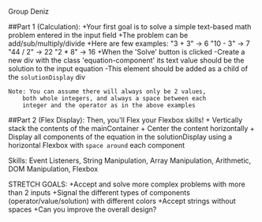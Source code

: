 Group Deniz

##Part 1 (Calculation): 
    +Your first goal is to solve a simple text-based
        math problem entered in the input field
    +The problem can be add/sub/multiply/divide
    +Here are few examples: 
        "3 + 3" -> 6
        "10 - 3" -> 7
        "44 / 2" -> 22
        "2 * 8" -> 16 
    +When the 'Solve' button is clicked
        -Create a new div with the
            class 'equation-component'
            its text value should be the solution
            to the input equation
        -This element should be added as a child of 
            the `solutionDisplay` div

    Note: You can assume there will always only be 2 values, 
        both whole integers, and always a space between each 
        integer and the operator as in the above examples


##Part 2 (Flex Display): 
    Then, you'll Flex your Flexbox skills!
    + Vertically stack the contents of the mainContainer
    + Center the content horizontally
    + Display all components of the equation 
        in the solutionDisplay using a horizontal Flexbox
        with `space around` each component
    
Skills: 
    Event Listeners, String Manipulation, Array Manipulation, 
Arithmetic, DOM Manipulation, Flexbox



STRETCH GOALS:
    +Accept and solve more complex problems with more than 2 inputs
    +Signal the different types of components (operator/value/solution) with different colors
    +Accept strings without spaces
    +Can you improve the overall design?
